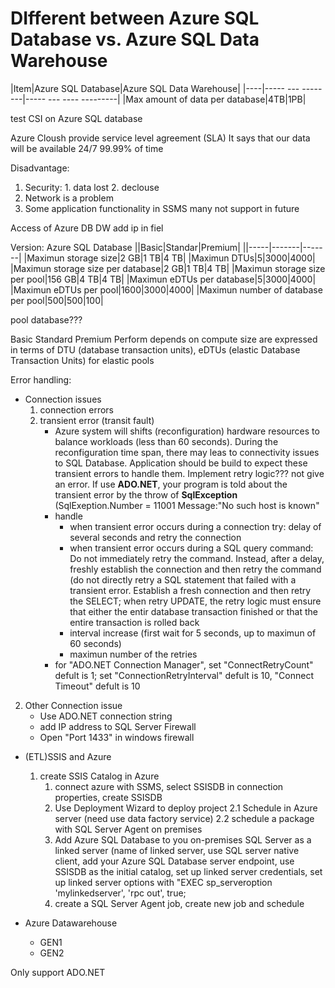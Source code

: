 # DIfferent between Azure SQL Database vs. Azure SQL Data Warehouse

|Item|Azure SQL Database|Azure SQL Data Warehouse|
|----|----- --- --------|----- --- ---- ---------|
|Max amount of data per database|4TB|1PB|


test CSI on Azure SQL database

Azure Cloush provide service level agreement (SLA)
It says that our data will be available 24/7 99.99% of time

Disadvantage:
1. Security: 1. data lost 2. declouse 
2. Network is a problem 
3. Some application functionality in SSMS many not support in future

Access of Azure DB DW
add ip in fiel

Version:
Azure SQL Database
||Basic|Standar|Premium|
||-----|-------|-------|
|Maximun storage size|2 GB|1 TB|4 TB|
|Maximun DTUs|5|3000|4000|
|Maximun storage size per database|2 GB|1 TB|4 TB|
|Maximun storage size per pool|156 GB|4 TB|4 TB|
|Maximun eDTUs per database|5|3000|4000|
|Maximun eDTUs per pool|1600|3000|4000|
|Maximun number of database per pool|500|500|100|

pool database???


Basic
Standard
Premium
Perform depends on compute size are expressed in terms of DTU (database transaction units), eDTUs (elastic Database Transaction Units) for elastic pools


Error handling:
- Connection issues
	1. connection errors
	2. transient error (transit fault)  
		- Azure system will shifts (reconfiguration) hardware resources to balance workloads (less than 60 seconds). During the reconfiguration time span, there may leas to connectivity issues to SQL Database. Application should be build to expect these transient errors to handle them. Implement retry logic??? not give an error. If use **ADO.NET**, your program is told about the transient error by the throw of **SqlException** (SqlExeption.Number = 11001 Message:"No such host is known"
		- handle 
			- when transient error occurs during a connection try: delay of several seconds and retry the connection
			- when transient error occurs during a SQL query command: Do not immediately retry the command. Instead, after a delay, freshly establish the connection and then retry the command (do not directly retry a SQL statement that failed with a transient error. Establish a fresh connection and then retry the SELECT; when retry UPDATE, the retry logic must ensure that either the entir database transaction finished or that the entire transaction is rolled back
			- interval increase (first wait for 5 seconds, up to maximun of 60 seconds)
			- maximun number of the retries
		- for "ADO.NET Connection Manager", set "ConnectRetryCount" defult is 1; set "ConnectionRetryInterval" defult is 10, "Connect Timeout" defult is 10

2. Other Connection issue 
	- Use ADO.NET connection string
	- add IP address to SQL Server Firewall
	- Open "Port 1433" in windows firewall


- (ETL)SSIS and Azure
	1. create SSIS Catalog in Azure
		1. connect azure with SSMS, select SSISDB in connection properties, create SSISDB
		2. Use Deployment Wizard to deploy project
	2.1 Schedule in Azure server (need use data factory service)
	2.2 schedule a package with SQL Server Agent on premises 
		1. Add Azure SQL Database to you on-premises SQL Server as a linked server (name of linked server, use SQL server native client, add your Azure SQL Database server endpoint, use SSISDB as the initial catalog, set up linked server credentials, set up linked server options with "EXEC sp\_serveroption 'mylinkedserver', 'rpc out', true; 
		2. create a SQL Server Agent job, create new job and schedule

	
- Azure Datawarehouse
	- GEN1
	- GEN2


	

Only support ADO.NET
